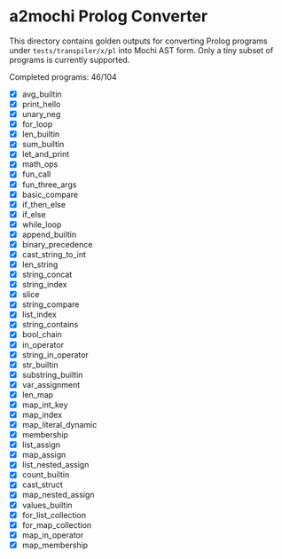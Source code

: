 # a2mochi Prolog Converter

This directory contains golden outputs for converting Prolog programs under `tests/transpiler/x/pl` into Mochi AST form. Only a tiny subset of programs is currently supported.

Completed programs: 46/104

- [x] avg_builtin
- [x] print_hello
- [x] unary_neg
- [x] for_loop
- [x] len_builtin
- [x] sum_builtin
- [x] let_and_print
- [x] math_ops
- [x] fun_call
- [x] fun_three_args
- [x] basic_compare
- [x] if_then_else
- [x] if_else
- [x] while_loop
- [x] append_builtin
- [x] binary_precedence
- [x] cast_string_to_int
- [x] len_string
- [x] string_concat
- [x] string_index
- [x] slice
- [x] string_compare
- [x] list_index
- [x] string_contains
- [x] bool_chain
- [x] in_operator
- [x] string_in_operator
- [x] str_builtin
- [x] substring_builtin
- [x] var_assignment
- [x] len_map
- [x] map_int_key
- [x] map_index
- [x] map_literal_dynamic
- [x] membership
- [x] list_assign
- [x] map_assign
- [x] list_nested_assign
- [x] count_builtin
- [x] cast_struct
- [x] map_nested_assign
- [x] values_builtin
- [x] for_list_collection
- [x] for_map_collection
- [x] map_in_operator
- [x] map_membership
